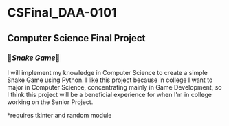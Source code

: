 # CSFinal_DAA-0101
## Computer Science Final Project
### 🐍*Snake Game*🐍
I will implement my knowledge in Computer Science to create a simple Snake Game using Python. I like this project because in college I want to major in Computer Science, concentrating mainly in Game Development, so I think this project will be a beneficial experience for when I'm in college working on the Senior Project.

*requires tkinter and random module
